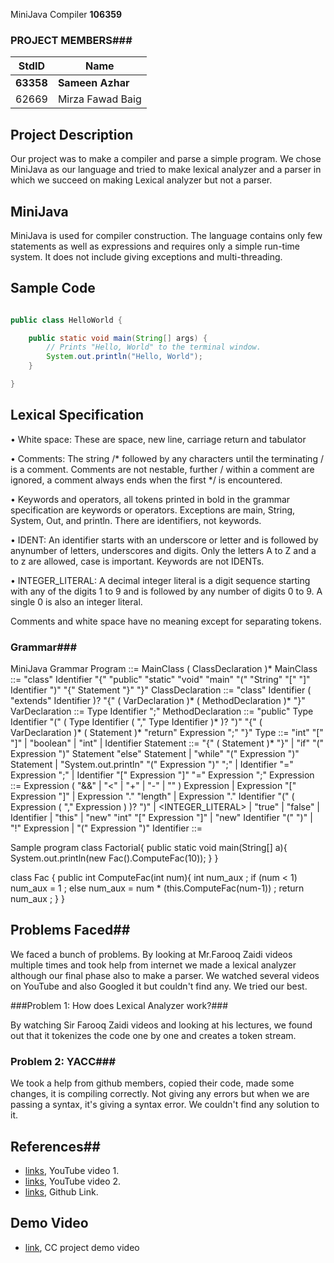 MiniJava Compiler
**106359**
### PROJECT MEMBERS###
StdID | Name
------------ | -------------
**63358** | **Sameen Azhar** 
62669 | Mirza Fawad Baig

## Project Description ##
Our project was to make a compiler and parse a simple program. We chose MiniJava as our language and tried to make lexical analyzer and a parser in which we succeed on making Lexical analyzer but not a parser. 

## MiniJava ##
MiniJava is used for compiler construction. The language contains only few statements as well as expressions and requires only a simple run-time system. It does not include giving exceptions and multi-threading.

## Sample Code ##
```Java

public class HelloWorld {

    public static void main(String[] args) {
        // Prints "Hello, World" to the terminal window.
        System.out.println("Hello, World");
    }

}

```
## Lexical Specification ##

• White space: These are space, new line, carriage return and tabulator

• Comments: The string /* followed by any characters until the terminating / is a comment. Comments are not nestable, further / within a comment are ignored, a comment always ends when the first */ is encountered.

• Keywords and operators, all tokens printed in bold in the grammar specification are keywords or operators. Exceptions are main, String, System, Out, and println. There are identifiers, not keywords.

• IDENT: An identifier starts with an underscore or letter and is followed by anynumber of letters, underscores and digits. Only the letters A to Z and a to z are allowed, case is important. Keywords are not IDENTs.

• INTEGER_LITERAL: A decimal integer literal is a digit sequence starting with any of the digits 1 to 9 and is followed by any number of digits 0 to 9. A single 0 is also an integer literal.

Comments and white space have no meaning except for separating tokens.

### Grammar###

MiniJava Grammar Program ::= MainClass ( ClassDeclaration )* MainClass ::= "class" Identifier "{" "public" "static" "void" "main" "(" "String" "[" "]" Identifier ")" "{" Statement "}" "}" ClassDeclaration ::= "class" Identifier ( "extends" Identifier )? "{" ( VarDeclaration )* ( MethodDeclaration )* "}" VarDeclaration ::= Type Identifier ";" MethodDeclaration ::= "public" Type Identifier "(" ( Type Identifier ( "," Type Identifier )* )? ")" "{" ( VarDeclaration )* ( Statement )* "return" Expression ";" "}" Type ::= "int" "[" "]" | "boolean" | "int" | Identifier Statement ::= "{" ( Statement )* "}" | "if" "(" Expression ")" Statement "else" Statement | "while" "(" Expression ")" Statement | "System.out.println" "(" Expression ")" ";" | Identifier "=" Expression ";" | Identifier "[" Expression "]" "=" Expression ";" Expression ::= Expression ( "&&" | "<" | "+" | "-" | "" ) Expression | Expression "[" Expression "]" | Expression "." "length" | Expression "." Identifier "(" ( Expression ( "," Expression ) )? ")" | <INTEGER_LITERAL> | "true" | "false" | Identifier | "this" | "new" "int" "[" Expression "]" | "new" Identifier "(" ")" | "!" Expression | "(" Expression ")" Identifier ::=

Sample program class Factorial{ public static void main(String[] a){ System.out.println(new Fac().ComputeFac(10)); } }

class Fac { public int ComputeFac(int num){ int num_aux ; if (num < 1) num_aux = 1 ; else num_aux = num * (this.ComputeFac(num-1)) ; return num_aux ; } }

## Problems Faced##
We faced a bunch of problems. By looking at Mr.Farooq Zaidi videos multiple times and took help from internet we made a lexical analyzer although our final phase also to make a parser. We watched several videos on YouTube and also Googled it but couldn't find any. We tried our best.

###Problem 1: How does Lexical Analyzer work?###
 
By watching Sir Farooq Zaidi videos and looking at his lectures, we found out that it tokenizes the code one by one and creates a token stream.

### Problem 2: YACC###
We took a help from github members, copied their code, made some changes, it is compiling correctly. Not giving any errors but when we are passing a syntax, it's giving a syntax error. We couldn't find any solution to it.

## References##
- [links](https://youtu.be/54bo1qaHAfk), YouTube video 1.
- [links](https://youtu.be/__-wUHG2rfM), YouTube video 2.
- [links](https://github.com/starbops/MJP), Github Link.
## Demo Video
- [link](https://drive.google.com/file/d/12tLiadhDHmG8xBNW6Ulj-fYi8tp3lanF/view?usp=sharing), CC project demo video




